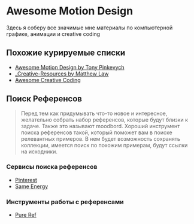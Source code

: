 # Awesome Motion Design

Здесь я соберу все значимые мне материалы по компьютерной графике, анимации и creative coding

## Похожие курируемые списки

- [Awesome Motion Design by Tony Pinkevych](https://blog.untimestudio.com/awesome-motion-design-and-animation-9c792b417f9e)
- [_Creative-Resources by Matthew Law](https://bitbucket.org/foughtthelaw/_creative-resources/src/master/) 
- [Awesome Creative Coding](https://github.com/terkelg/awesome-creative-coding)


## Поиск Референсов

> Перед тем как придумывать что-то новое и интересное, желательно собрать набор референсов, которые будут близки к задаче. Также это называют moodbord.
Хороший инструмент поиска референсов такой, который поможет вам в поиске релевантных примеров. В нем будет возможность сохранять коллекции, имеется поиск по похожим примерам, будут ссылки на исходники.

### Сервисы поиска референсов

- [Pinterest](https://www.pinterest.com/)
- [Same Energy](https://same.energy/)

### Инструменты работы с референсами

- [Pure Ref](https://www.pureref.com/)


